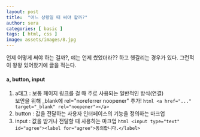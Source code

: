 ```yaml
---
layout: post
title:  "어느 상황일 때 써야 할까?"
author: sera
categories: [ basic ]
tags: [ html, css ]
image: assets/images/8.jpg
---
```

언제 어떻게 써야 하는 걸까?, 얘는 언제 썼었더라?? 하고 헷갈리는 경우가 있다.
그런적이 왕왕 있어왔기에 글을 적는다. 

#### a, button, input
1. a태그 :  보통 페이지 링크를 걸 때 주로 사용되는 일반적인 방식(연결) <br> 보안을 위해 _blank에 rel="noreferrer noopener" 추가!
```html <a href="..." target="_blank" rel="noopener"></a>```
2. button :  값을 전달하는 사용자 인터페이스의 기능을 정의하는 마크업
3. input : 값을 받거나 전달할 때 사용하는 마크업
```html <input type="text" id="agree"><label for="agree">동의합니다.</label> ```
